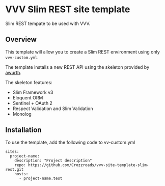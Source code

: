 # VVV Slim REST site template
Slim REST tempate to be used with VVV.

## Overview
This template will allow you to create a Slim REST environment using only `vvv-custom.yml`.

The template installs a new REST API using the skeleton provided by [awurth](https://github.com/awurth/SlimREST).

The skeleton features:
- Slim Framework v3
- Eloquent ORM
- Sentinel + OAuth 2
- Respect Validation and Slim Validation
- Monolog

## Installation
To use the template, add the following code to vv-custom.yml
```
sites:
  project-name:
    description: "Project description"
    repo: https://github.com/Crozzroads/vvv-site-template-slim-rest.git
    hosts:
      - project-name.test
```
